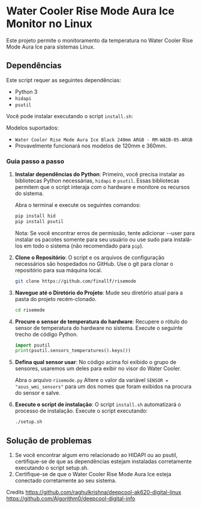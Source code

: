 # Water Cooler Rise Mode Aura Ice Monitor no Linux

Este projeto permite o monitoramento da temperatura no Water Cooler Rise Mode Aura Ice para sistemas Linux.

## Dependências

Este script requer as seguintes dependências:
- Python 3
- `hidapi`
- `psutil`

Você pode instalar executando o script `install.sh`:

Modelos suportados:
- `Water Cooler Rise Mode Aura Ice Black 240mm ARGB - RM-WAIB-05-ARGB`
- Provavelmente funcionará nos modelos de 120mm e 360mm.

### Guia passo a passo

1. **Instalar dependências do Python**: Primeiro, você precisa instalar as bibliotecas Python necessárias, `hidapi` e `psutil`. Essas bibliotecas permitem que o script interaja com o hardware e monitore os recursos do sistema.
										
    Abra o terminal e execute os seguintes comandos:
    ```bash
    pip install hid
    pip install psutil
    ```
	Nota: Se você encontrar erros de permissão, tente adicionar --user para instalar os pacotes somente para seu usuário ou use sudo para instalá-los em todo o sistema (não recomendado para `pip`).

2. **Clone o Repositório**: O script e os arquivos de configuração necessários são hospedados no GitHub. Use o git para clonar o repositório para sua máquina local.

    ```bash
    git clone https://github.com/finallf/risemode
    ```

3. **Navegue até o Diretório do Projeto**: Mude seu diretório atual para a pasta do projeto recém-clonado.

    ```bash
    cd risemode
    ```

4. **Procure o sensor de temperatura do hardware**: Recupere o rótulo do sensor de temperatura do hardware no sistema. Execute o seguinte trecho de código Python.

	```python
    import psutil
    print(psutil.sensors_temperatures().keys())
    ```

5. **Defina qual sensor usar**: No código acima foi exibido o grupo de sensores, usaremos um deles para exibir no visor do Water Cooler.
	
	Abra o arquivo `risemode.py`
	Altere o valor da variável `SENSOR = "asus_wmi_sensors"` para um dos nomes que foram exibidos na procura do sensor e salve.
	
6. **Execute o script de instalação**: O script `install.sh` automatizará o processo de instalação. Execute o script executando:

    ```bash
    ./setup.sh
    ```

## Solução de problemas

1) Se você encontrar algum erro relacionado ao HIDAPI ou ao psutil, certifique-se de que as dependências estejam instaladas corretamente executando o script setup.sh.
2) Certifique-se de que o Water Cooler Rise Mode Aura Ice esteja conectado corretamente ao seu sistema.

Credits
https://github.com/raghulkrishna/deepcool-ak620-digital-linux
https://github.com/Algorithm0/deepcool-digital-info

